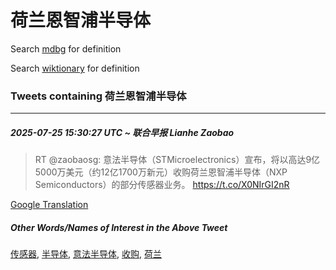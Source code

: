 # 荷兰恩智浦半导体

Search [mdbg](https://www.mdbg.net/chinese/dictionary?page=worddict&wdrst=0&wdqb=荷兰恩智浦半导体) for definition

Search [wiktionary](https://en.wiktionary.org/wiki/荷兰恩智浦半导体) for definition

### Tweets containing 荷兰恩智浦半导体

___
##### 2025-07-25 15:30:27 UTC ~ 联合早报 Lianhe Zaobao
> RT @zaobaosg: 意法半导体（STMicroelectronics）宣布，将以高达9亿5000万美元（约12亿1700万新元）收购荷兰恩智浦半导体（NXP Semiconductors）的部分传感器业务。 https://t.co/X0NIrGI2nR

[Google Translation](https://translate.google.com/?hi=en&tab=TT&sl=zh-CN&tl=en&op=translate&text=RT+%40zaobaosg%3A+%E6%84%8F%E6%B3%95%E5%8D%8A%E5%AF%BC%E4%BD%93%EF%BC%88STMicroelectronics%EF%BC%89%E5%AE%A3%E5%B8%83%EF%BC%8C%E5%B0%86%E4%BB%A5%E9%AB%98%E8%BE%BE9%E4%BA%BF5000%E4%B8%87%E7%BE%8E%E5%85%83%EF%BC%88%E7%BA%A612%E4%BA%BF1700%E4%B8%87%E6%96%B0%E5%85%83%EF%BC%89%E6%94%B6%E8%B4%AD%E8%8D%B7%E5%85%B0%E6%81%A9%E6%99%BA%E6%B5%A6%E5%8D%8A%E5%AF%BC%E4%BD%93%EF%BC%88NXP+Semiconductors%EF%BC%89%E7%9A%84%E9%83%A8%E5%88%86%E4%BC%A0%E6%84%9F%E5%99%A8%E4%B8%9A%E5%8A%A1%E3%80%82+https%3A%2F%2Ft.co%2FX0NIrGI2nR)
##### Other Words/Names of Interest in the Above Tweet
[传感器](传感器.md), [半导体](半导体.md), [意法半导体](意法半导体.md), [收购](收购.md), [荷兰](荷兰.md)
